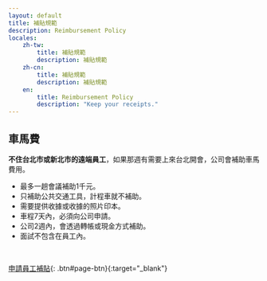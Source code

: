 ```yaml
---
layout: default
title: 補貼規範
description: Reimbursement Policy
locales:
    zh-tw:
        title: 補貼規範
        description: 補貼規範
    zh-cn:
        title: 補貼規範
        description: 補貼規範
    en:
        title: Reimbursement Policy
        description: "Keep your receipts."
---
```


<a name="zh-tw"></a>

## 車馬費

**不住台北市或新北市的遠端員工**，如果那週有需要上來台北開會，公司會補助車馬費用。

* 最多一趟會議補助1千元。
* 只補助公共交通工具，計程車就不補助。
* 需要提供收據或收據的照片印本。
* 車程7天內，必須向公司申請。
* 公司2週內，會透過轉帳或現金方式補助。
* 面試不包含在員工內。

<br>

[申請員工補貼](https://forms.gle/DXNpQzenX4Xr8D6n9){: .btn#page-btn}{:target="_blank"}